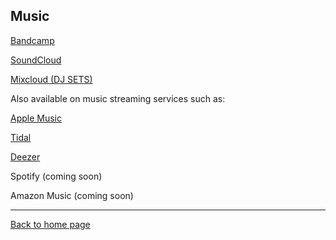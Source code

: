 ## Music

[Bandcamp](https://nintendult.bandcamp.com/)

[SoundCloud](https://soundcloud.com/nintendult)

[Mixcloud (DJ SETS)](https://www.mixcloud.com/nintendult/)


Also available on music streaming services such as:

[Apple Music](https://music.apple.com/us/artist/nintendult/1636387613)

[Tidal](https://tidal.com/browse/artist/33454908)

[Deezer](https://tidal.com/browse/artist/33454908)

Spotify (coming soon)

Amazon Music (coming soon)

----

[Back to home page](/)
